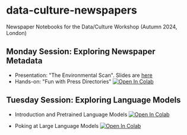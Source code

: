 # data-culture-newspapers
Newspaper Notebooks for the Data/Culture Workshop (Autumn 2024, London)

## Monday Session: Exploring Newspaper Metadata

- Presentation: "The Environmental Scan". Slides are [here](https://docs.google.com/presentation/d/1O8DxG8bdCIh818rqKIoWTt2i85AdrjNUzvY3ztxtmyY/edit?usp=sharing)
- Hands-on: "Fun with Press Directories" <a target="_blank" href="https://colab.research.google.com/github/kasparvonbeelen/data-culture-newspapers/blob/main/Data_Culture_Autumn_Workshop_Explore_Mitchell.ipynb">
  <img src="https://colab.research.google.com/assets/colab-badge.svg" alt="Open In Colab"/>
</a>

## Tuesday Session: Exploring Language Models

- Introduction and Pretrained Language Models <a target="_blank" href="https://colab.research.google.com/github/kasparvonbeelen/data-culture-newspapers/blob/main/1_Introduction_and_PLMs.ipynb">
  <img src="https://colab.research.google.com/assets/colab-badge.svg" alt="Open In Colab"/>
</a>

- Poking at Large Language Models <a target="_blank" href="https://colab.research.google.com/github/kasparvonbeelen/data-culture-newspapers/blob/main/2_Poking_LLMs_with_HF.ipynb">
  <img src="https://colab.research.google.com/assets/colab-badge.svg" alt="Open In Colab"/>
</a>
